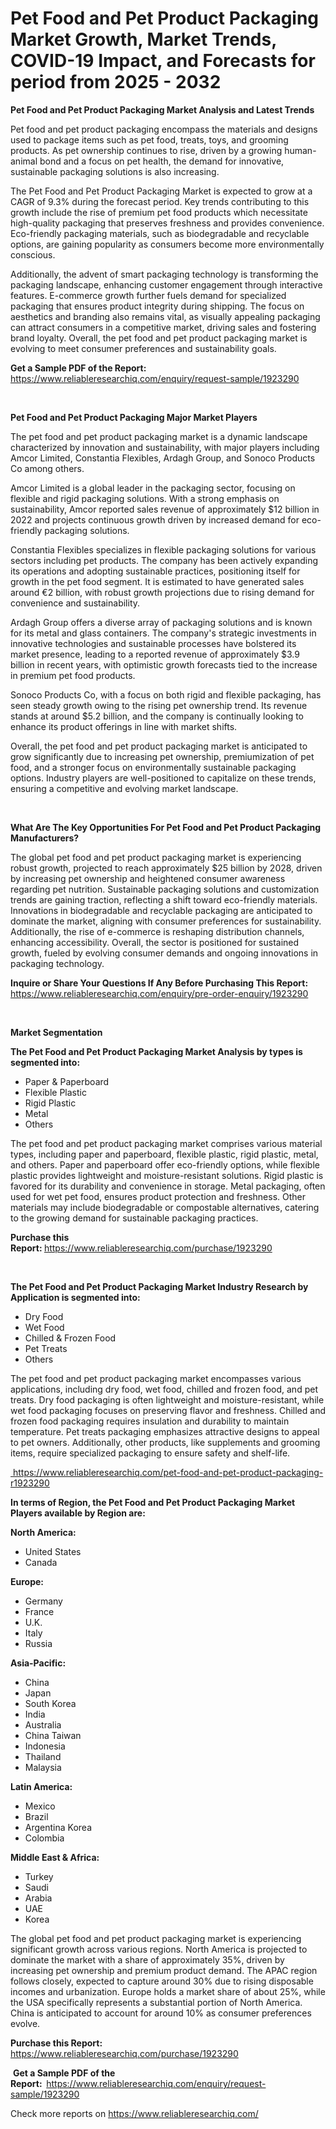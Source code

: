<p><h1>Pet Food and Pet Product Packaging Market Growth, Market Trends, COVID-19 Impact, and Forecasts for period from 2025 - 2032</h1></p><p><strong>Pet Food and Pet Product Packaging Market Analysis and Latest Trends</strong></p>
<p><p>Pet food and pet product packaging encompass the materials and designs used to package items such as pet food, treats, toys, and grooming products. As pet ownership continues to rise, driven by a growing human-animal bond and a focus on pet health, the demand for innovative, sustainable packaging solutions is also increasing.</p><p>The Pet Food and Pet Product Packaging Market is expected to grow at a CAGR of 9.3% during the forecast period. Key trends contributing to this growth include the rise of premium pet food products which necessitate high-quality packaging that preserves freshness and provides convenience. Eco-friendly packaging materials, such as biodegradable and recyclable options, are gaining popularity as consumers become more environmentally conscious.</p><p>Additionally, the advent of smart packaging technology is transforming the packaging landscape, enhancing customer engagement through interactive features. E-commerce growth further fuels demand for specialized packaging that ensures product integrity during shipping. The focus on aesthetics and branding also remains vital, as visually appealing packaging can attract consumers in a competitive market, driving sales and fostering brand loyalty. Overall, the pet food and pet product packaging market is evolving to meet consumer preferences and sustainability goals.</p></p>
<p><strong>Get a Sample PDF of the Report:&nbsp;</strong> <a href="https://www.reliableresearchiq.com/enquiry/request-sample/1923290?utm_campaign=120&utm_medium=2&utm_source=Github&utm_content=ia&utm_term=14012025&utm_id=pet-food-and-pet-product-packaging">https://www.reliableresearchiq.com/enquiry/request-sample/1923290</a></p>
<p>&nbsp;</p>
<p><strong>Pet Food and Pet Product Packaging Major Market Players</strong></p>
<p><p>The pet food and pet product packaging market is a dynamic landscape characterized by innovation and sustainability, with major players including Amcor Limited, Constantia Flexibles, Ardagh Group, and Sonoco Products Co among others.</p><p>Amcor Limited is a global leader in the packaging sector, focusing on flexible and rigid packaging solutions. With a strong emphasis on sustainability, Amcor reported sales revenue of approximately $12 billion in 2022 and projects continuous growth driven by increased demand for eco-friendly packaging solutions.</p><p>Constantia Flexibles specializes in flexible packaging solutions for various sectors including pet products. The company has been actively expanding its operations and adopting sustainable practices, positioning itself for growth in the pet food segment. It is estimated to have generated sales around €2 billion, with robust growth projections due to rising demand for convenience and sustainability.</p><p>Ardagh Group offers a diverse array of packaging solutions and is known for its metal and glass containers. The company's strategic investments in innovative technologies and sustainable processes have bolstered its market presence, leading to a reported revenue of approximately $3.9 billion in recent years, with optimistic growth forecasts tied to the increase in premium pet food products.</p><p>Sonoco Products Co, with a focus on both rigid and flexible packaging, has seen steady growth owing to the rising pet ownership trend. Its revenue stands at around $5.2 billion, and the company is continually looking to enhance its product offerings in line with market shifts.</p><p>Overall, the pet food and pet product packaging market is anticipated to grow significantly due to increasing pet ownership, premiumization of pet food, and a stronger focus on environmentally sustainable packaging options. Industry players are well-positioned to capitalize on these trends, ensuring a competitive and evolving market landscape.</p></p>
<p>&nbsp;</p>
<p><strong>What Are The Key Opportunities For Pet Food and Pet Product Packaging Manufacturers?</strong></p>
<p><p>The global pet food and pet product packaging market is experiencing robust growth, projected to reach approximately $25 billion by 2028, driven by increasing pet ownership and heightened consumer awareness regarding pet nutrition. Sustainable packaging solutions and customization trends are gaining traction, reflecting a shift toward eco-friendly materials. Innovations in biodegradable and recyclable packaging are anticipated to dominate the market, aligning with consumer preferences for sustainability. Additionally, the rise of e-commerce is reshaping distribution channels, enhancing accessibility. Overall, the sector is positioned for sustained growth, fueled by evolving consumer demands and ongoing innovations in packaging technology.</p></p>
<p><strong>Inquire or Share Your Questions If Any Before Purchasing This Report:</strong> <a href="https://www.reliableresearchiq.com/enquiry/pre-order-enquiry/1923290?utm_campaign=120&utm_medium=2&utm_source=Github&utm_content=ia&utm_term=14012025&utm_id=pet-food-and-pet-product-packaging">https://www.reliableresearchiq.com/enquiry/pre-order-enquiry/1923290</a></p>
<p>&nbsp;</p>
<p><strong>Market Segmentation</strong></p>
<p><strong>The Pet Food and Pet Product Packaging Market Analysis by types is segmented into:</strong></p>
<p><ul><li>Paper & Paperboard</li><li>Flexible Plastic</li><li>Rigid Plastic</li><li>Metal</li><li>Others</li></ul></p>
<p><p>The pet food and pet product packaging market comprises various material types, including paper and paperboard, flexible plastic, rigid plastic, metal, and others. Paper and paperboard offer eco-friendly options, while flexible plastic provides lightweight and moisture-resistant solutions. Rigid plastic is favored for its durability and convenience in storage. Metal packaging, often used for wet pet food, ensures product protection and freshness. Other materials may include biodegradable or compostable alternatives, catering to the growing demand for sustainable packaging practices.</p></p>
<p><strong>Purchase this Report:&nbsp;</strong><a href="https://www.reliableresearchiq.com/purchase/1923290?utm_campaign=120&utm_medium=2&utm_source=Github&utm_content=ia&utm_term=14012025&utm_id=pet-food-and-pet-product-packaging">https://www.reliableresearchiq.com/purchase/1923290</a></p>
<p>&nbsp;</p>
<p><strong>The Pet Food and Pet Product Packaging Market Industry Research by Application is segmented into:</strong></p>
<p><ul><li>Dry Food</li><li>Wet Food</li><li>Chilled & Frozen Food</li><li>Pet Treats</li><li>Others</li></ul></p>
<p><p>The pet food and pet product packaging market encompasses various applications, including dry food, wet food, chilled and frozen food, and pet treats. Dry food packaging is often lightweight and moisture-resistant, while wet food packaging focuses on preserving flavor and freshness. Chilled and frozen food packaging requires insulation and durability to maintain temperature. Pet treats packaging emphasizes attractive designs to appeal to pet owners. Additionally, other products, like supplements and grooming items, require specialized packaging to ensure safety and shelf-life.</p></p>
<p><a href="https://www.reliableresearchiq.com/pet-food-and-pet-product-packaging-r1923290?utm_campaign=120&utm_medium=2&utm_source=Github&utm_content=ia&utm_term=14012025&utm_id=pet-food-and-pet-product-packaging">&nbsp;https://www.reliableresearchiq.com/pet-food-and-pet-product-packaging-r1923290</a></p>
<p><strong>In terms of Region, the Pet Food and Pet Product Packaging Market Players available by Region are:</strong></p>
<p>
    <p> <strong> North America: </strong>
        <ul>
            <li>United States</li>
            <li>Canada</li>
        </ul>
        </p> 
    <p> <strong> Europe: </strong>
        <ul>
            <li>Germany</li>
            <li>France</li>
            <li>U.K.</li>
            <li>Italy</li>
            <li>Russia</li>
        </ul>
        </p> 
    <p> <strong> Asia-Pacific: </strong>
        <ul>
            <li>China</li>
            <li>Japan</li>
            <li>South Korea</li>
            <li>India</li>
            <li>Australia</li>
            <li>China Taiwan</li>
            <li>Indonesia</li>
            <li>Thailand</li>
            <li>Malaysia</li>
        </ul>
        </p> 
    <p> <strong> Latin America: </strong>
        <ul>
            <li>Mexico</li>
            <li>Brazil</li>
            <li>Argentina Korea</li>
            <li>Colombia</li>
        </ul>
        </p> 
    <p> <strong> Middle East & Africa: </strong>
        <ul>
            <li>Turkey</li>
            <li>Saudi</li>
            <li>Arabia</li>
            <li>UAE</li>
            <li>Korea</li>
        </ul>
    </p>
    </p>
<p><p>The global pet food and pet product packaging market is experiencing significant growth across various regions. North America is projected to dominate the market with a share of approximately 35%, driven by increasing pet ownership and premium product demand. The APAC region follows closely, expected to capture around 30% due to rising disposable incomes and urbanization. Europe holds a market share of about 25%, while the USA specifically represents a substantial portion of North America. China is anticipated to account for around 10% as consumer preferences evolve.</p></p>
<p><strong>Purchase this Report: </strong><a href="https://www.reliableresearchiq.com/purchase/1923290?utm_campaign=120&utm_medium=2&utm_source=Github&utm_content=ia&utm_term=14012025&utm_id=pet-food-and-pet-product-packaging">https://www.reliableresearchiq.com/purchase/1923290</a></p>
<p>&nbsp;<strong>Get a Sample PDF of the Report:&nbsp;&nbsp;</strong><a href="https://www.reliableresearchiq.com/enquiry/request-sample/1923290?utm_campaign=120&utm_medium=2&utm_source=Github&utm_content=ia&utm_term=14012025&utm_id=pet-food-and-pet-product-packaging">https://www.reliableresearchiq.com/enquiry/request-sample/1923290</a></p>
<p><strong></strong></p>
<p>Check more reports on <a href="https://www.reliableresearchiq.com/?utm_campaign=120&utm_medium=2&utm_source=Github&utm_content=ia&utm_term=14012025&utm_id=pet-food-and-pet-product-packaging">https://www.reliableresearchiq.com/</a></p>